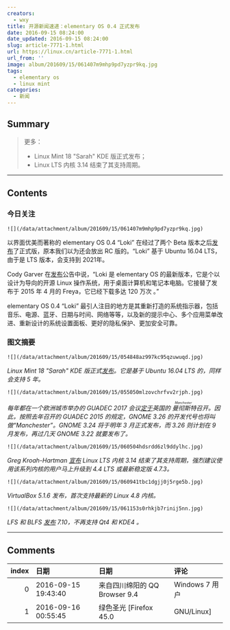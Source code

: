 ```yaml
---
creators:
  - wxy
title: 开源新闻速递：elementary OS 0.4 正式发布
date: 2016-09-15 08:24:00
date_updated: 2016-09-15 08:24:00
slug: article-7771-1.html
url: https://linux.cn/article-7771-1.html
url_from: ''
image: album/201609/15/061407m9mhp9pd7yzpr9kq.jpg
tags:
  - elementary os
  - linux mint
categories:
  - 新闻
---
```


## Summary

> 更多：
> - Linux Mint 18 &quot;Sarah&quot; KDE 版正式发布；
> -  Linux LTS 内核 3.14 结束了其支持周期。

***

<!-- more -->

## Contents

### 今日关注

`![](/data/attachment/album/201609/15/061407m9mhp9pd7yzpr9kq.jpg)`

以界面优美而著称的 elementary OS 0.4 “Loki” 在经过了两个 Beta 版本之后[发布](http://blog.elementary.io/post/147637979911/loki-04-stable-release)了正式版，原本我们以为还会放出 RC 版的。“Loki” 基于 Ubuntu 16.04 LTS，由于是 LTS 版本，会支持到 2021年。

Cody Garver 在[发布](http://blog.elementary.io/post/147637979911/loki-04-stable-release)公告中说，“Loki 是 elementary OS 的最新版本，它是个以设计为导向的开源 Linux 操作系统，用于桌面计算机和笔记本电脑。它接替了发布于 2015 年 4 月的 Freya，它已经下载多达 120 万次 。”

elementary OS 0.4 “Loki” 最引人注目的地方是其重新打造的系统指示器，包括音乐、电源、蓝牙、日期与时间、网络等等，以及新的提示中心、多个应用菜单改进、重新设计的系统设置面板、更好的隐私保护、更加安全可靠。

### 图文摘要

`![](/data/attachment/album/201609/15/054848az997kc95qzuwuqd.jpg)`

*Linux Mint 18 "Sarah" KDE 版正式[发布](http://blog.linuxmint.com/?p=3092)。它是基于 Ubuntu 16.04 LTS 的，同样会支持 5 年。*

`![](/data/attachment/album/201609/15/055050mlzovchrfvv2rjph.jpg)`

*每年都在一个欧洲城市举办的 GUADEC 2017 会议[定于](https://www.gnome.org/news/2016/09/guadec-2017/)英国的<ruby> 曼彻斯特 <rp>  （ </rp> <rt>  Manchester </rt> <rp>  ） </rp></ruby>召开。因此，按照去年召开的 GUADEC 2015 的规定，GNOME 3.26 的开发代号也将叫做“Manchester”。GNOME 3.24 将于明年 3 月正式发布，而 3.26 则计划在 9 月发布，再过几天 GNOME 3.22 就要发布了。*

`![](/data/attachment/album/201609/15/060504hdsrdd6zl9ddylhc.jpg)`

*Greg Kroah-Hartman [宣布](http://lkml.iu.edu/hypermail/linux/kernel/1609.1/02103.html) Linux LTS 内核 3.14 结束了其支持周期，强烈建议使用该系列内核的用户马上升级到 4.4 LTS 或最新稳定版 4.7.3。*

`![](/data/attachment/album/201609/15/060941tbc1dgjj0j5rge5b.jpg)`

*VirtualBox 5.1.6 发布，首次支持最新的 Linux 4.8 内核。*

`![](/data/attachment/album/201609/15/061153s0rhkjb7rinij5nn.jpg)`

*LFS 和 BLFS [发布](http://lists.linuxfromscratch.org/pipermail/lfs-support/2016-September/050372.html) 7.10，不再支持 Qt4 和 KDE4 。*

***

## Comments

|   index | 日期                | 日期                                         | 评论                                                      |
|--------:|:--------------------|:---------------------------------------------|:----------------------------------------------------------|
|       0 | 2016-09-15 19:43:40 | 来自四川绵阳的 QQ Browser 9.4|Windows 7 用户 | 如果gnome3.22发布，我的gnome主题又挂了，我就换KDE，，，， |
|       1 | 2016-09-16 00:55:45 | 绿色圣光 [Firefox 45.0|GNU/Linux]            | 哈哈！想知道背后的故事。                                  |
